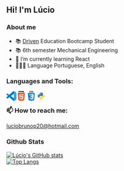 ## Hi! I'm Lúcio

### About me

- 📚 <a href="https://www.driven.com.br/" target="_blank">Driven</a> Education Bootcamp Student
- 📚 6th semester Mechanical Engineering
- 🌱 I’m currently learning React
- 🧏🏻‍♀️ Language Portuguese, English


### Languages and Tools:
<img align="left" alt="Visual Studio Code" width="26px" src="https://raw.githubusercontent.com/github/explore/80688e429a7d4ef2fca1e82350fe8e3517d3494d/topics/visual-studio-code/visual-studio-code.png" />
<img align="left" alt="HTML5" width="26px" src="https://raw.githubusercontent.com/github/explore/80688e429a7d4ef2fca1e82350fe8e3517d3494d/topics/html/html.png" />
<img align="left" alt="CSS3" width="26px" src="https://raw.githubusercontent.com/github/explore/80688e429a7d4ef2fca1e82350fe8e3517d3494d/topics/css/css.png" />
<img align="left" alt="python" width="26px" src="https://raw.githubusercontent.com/github/explore/80688e429a7d4ef2fca1e82350fe8e3517d3494d/topics/python/python.png" />
</br>

### 📫 How to reach me:
luciobrunop20@hotmail.com

### Github Stats

<a href="https://github.com/luciobruno?tab=repositories">![Lúcio's GitHub stats](https://github-readme-stats.vercel.app/api?username=luciobruno)</a>
</br>
<a href="https://github.com/luciobruno?tab=repositories">![Top Langs](https://github-readme-stats.vercel.app/api/top-langs/?username=luciobruno&layout=compact)</a>
